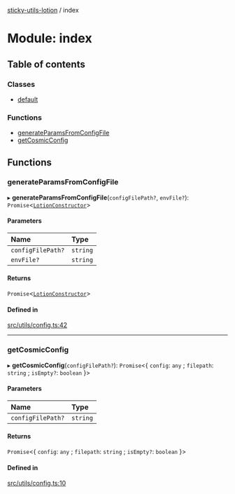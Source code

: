 [sticky-utils-lotion](../README.md) / index

# Module: index

## Table of contents

### Classes

- [default](../classes/index.default.md)

### Functions

- [generateParamsFromConfigFile](index.md#generateparamsfromconfigfile)
- [getCosmicConfig](index.md#getcosmicconfig)

## Functions

### generateParamsFromConfigFile

▸ **generateParamsFromConfigFile**(`configFilePath?`, `envFile?`): `Promise`\<[`LotionConstructor`](types.md#lotionconstructor)\>

#### Parameters

| Name | Type |
| :------ | :------ |
| `configFilePath?` | `string` |
| `envFile?` | `string` |

#### Returns

`Promise`\<[`LotionConstructor`](types.md#lotionconstructor)\>

#### Defined in

[src/utils/config.ts:42](https://github.com/sticky/sticky-utils-lotion/blob/07af671/src/utils/config.ts#L42)

___

### getCosmicConfig

▸ **getCosmicConfig**(`configFilePath?`): `Promise`\<\{ `config`: `any` ; `filepath`: `string` ; `isEmpty?`: `boolean`  }\>

#### Parameters

| Name | Type |
| :------ | :------ |
| `configFilePath?` | `string` |

#### Returns

`Promise`\<\{ `config`: `any` ; `filepath`: `string` ; `isEmpty?`: `boolean`  }\>

#### Defined in

[src/utils/config.ts:10](https://github.com/sticky/sticky-utils-lotion/blob/07af671/src/utils/config.ts#L10)
